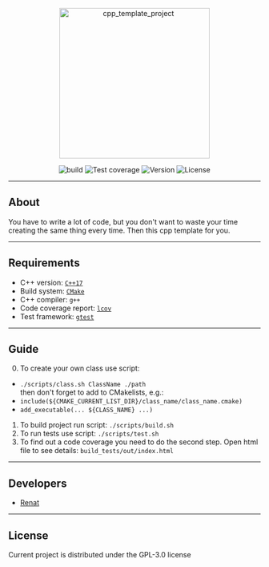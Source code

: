 <p align="center">
      <img src="https://i.ibb.co/vdydkBk/cpp-img.jpg" alt="cpp_template_project" width="300">
</p>

<p align="center">
    <img src="https://img.shields.io/appveyor/build/gruntjs/grunt" alt="build">
    <img src="https://img.shields.io/badge/coverage-90-green" alt="Test coverage">
    <img src="https://img.shields.io/badge/Version-0.1-blue" alt="Version">
    <img src="https://img.shields.io/badge/License-GPL--3.0-orange" alt="License">
</p>

---

## About

You have to write a lot of code, but you don't want to waste your time creating the same thing every time. Then this cpp template for you.

---

## Requirements
* C++ version: [`C++17`](https://en.cppreference.com/w/cpp/17)
* Build system: [`CMake`](https://cmake.org/)
* C++ compiler: `g++`
* Code coverage report: [`lcov`](http://ltp.sourceforge.net/coverage/lcov.php)
* Test framework: [`gtest`](https://github.com/google/googletest)

---

## Guide

0. To create your own class use script: 
- `./scripts/class.sh ClassName ./path` 
<br> then don't forget to add to CMakelists, e.g.: 
- `include(${CMAKE_CURRENT_LIST_DIR}/class_name/class_name.cmake)`
- `add_executable(... ${CLASS_NAME} ...)`
1. To build project run script: `./scripts/build.sh`
2. To run tests use script: `./scripts/test.sh`
3. To find out a code coverage you need to do the second step. Open html file to see details: `build_tests/out/index.html`

---

## Developers

- [Renat](https://github.com/khatymov)

---

## License
Current project is distributed under the GPL-3.0 license